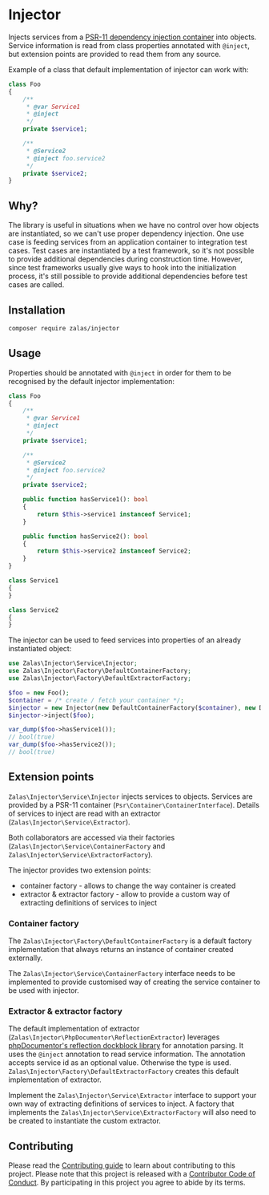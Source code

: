 # Injector

Injects services from a [PSR-11 dependency injection container](https://github.com/php-fig/container) into objects.
Service information is read from class properties annotated with `@inject`, but extension points are provided
to read them from any source.

Example of a class that default implementation of injector can work with:

```php
class Foo
{
    /**
     * @var Service1
     * @inject
     */
    private $service1;

    /**
     * @Service2
     * @inject foo.service2
     */
    private $service2;
}
```

## Why?

The library is useful in situations when we have no control over how objects are instantiated, so we can't use
proper dependency injection. One use case is feeding services from an application container to integration test cases.
Test cases are instantiated by a test framework, so it's not possible to provide additional dependencies during
construction time. However, since test frameworks usually give ways to hook into the initialization process, it's still
possible to provide additional dependencies before test cases are called.

## Installation

```bash
composer require zalas/injector
```

## Usage

Properties should be annotated with `@inject` in order for them to be recognised by the default injector implementation:

```php
class Foo
{
    /**
     * @var Service1
     * @inject
     */
    private $service1;

    /**
     * @Service2
     * @inject foo.service2
     */
    private $service2;

    public function hasService1(): bool
    {
        return $this->service1 instanceof Service1;
    }

    public function hasService2(): bool
    {
        return $this->service2 instanceof Service2;
    }
}

class Service1
{
}

class Service2
{
}
```

The injector can be used to feed services into properties of an already instantiated object:

```php
use Zalas\Injector\Service\Injector;
use Zalas\Injector\Factory\DefaultContainerFactory;
use Zalas\Injector\Factory\DefaultExtractorFactory;

$foo = new Foo();
$container = /* create / fetch your container */;
$injector = new Injector(new DefaultContainerFactory($container), new DefaultExtractorFactory());
$injector->inject($foo);

var_dump($foo->hasService1());
// bool(true)
var_dump($foo->hasService2());
// bool(true)
```

## Extension points

`Zalas\Injector\Service\Injector` injects services to objects.
Services are provided by a PSR-11 container (`Psr\Container\ContainerInterface`).
Details of services to inject are read with an extractor (`Zalas\Injector\Service\Extractor`).

Both collaborators are accessed via their factories (`Zalas\Injector\Service\ContainerFactory`
and `Zalas\Injector\Service\ExtractorFactory`).

The injector provides two extension points:

 * container factory - allows to change the way container is created
 * extractor & extractor factory - allow to provide a custom way of extracting definitions of services to inject

### Container factory

The `Zalas\Injector\Factory\DefaultContainerFactory` is a default factory implementation that always returns
an instance of container created externally.

The `Zalas\Injector\Service\ContainerFactory` interface needs to be implemented to provide customised way of creating
the service container to be used with injector.

### Extractor & extractor factory

The default implementation of extractor (`Zalas\Injector\PhpDocumentor\ReflectionExtractor`) leverages
[phpDocumentor's reflection dockblock library](https://github.com/phpDocumentor/ReflectionDocBlock) for annotation parsing.
It uses the `@inject` annotation to read service information.
The annotation accepts service id as an optional value. Otherwise the type is used.
`Zalas\Injector\Factory\DefaultExtractorFactory` creates this default implementation of extractor.

Implement the `Zalas\Injector\Service\Extractor` interface to support your own way of extracting definitions of
services to inject. A factory that implements the `Zalas\Injector\Service\ExtractorFactory` will also need
to be created to instantiate the custom extractor.

## Contributing

Please read the [Contributing guide](CONTRIBUTING.md) to learn about contributing to this project.
Please note that this project is released with a [Contributor Code of Conduct](CODE_OF_CONDUCT.md).
By participating in this project you agree to abide by its terms.
